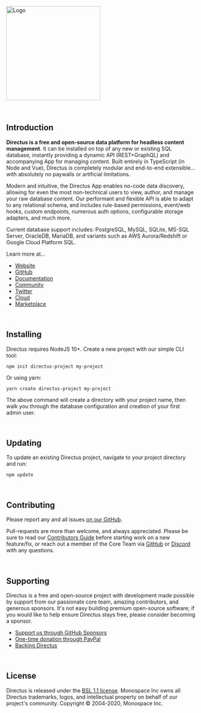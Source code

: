 <p>&nbsp;</p>

<a href="https://directus.io" target="_blank" rel="noopener noreferrer"><img width="250" alt="Logo" src="https://user-images.githubusercontent.com/9141017/88821768-0dc99800-d191-11ea-8c66-09c55ab451a2.png"></a>

<p>&nbsp;</p>

## Introduction

**Directus is a free and open-source data platform for headless content management**. It can be installed on top of any
new or existing SQL database, instantly providing a dynamic API (REST+GraphQL) and accompanying App for managing
content. Built entirely in TypeScript (in Node and Vue), Directus is completely modular and end-to-end extensible...
with absolutely no paywalls or artificial limitations.

Modern and intuitive, the Directus App enables no-code data discovery, allowing for even the most non-technical users to
view, author, and manage your raw database content. Our performant and flexible API is able to adapt to any relational
schema, and includes rule-based permissions, event/web hooks, custom endpoints, numerous auth options, configurable
storage adapters, and much more.

Current database support includes: PostgreSQL, MySQL, SQLite, MS-SQL Server, OracleDB, MariaDB, and variants such as AWS
Aurora/Redshift or Google Cloud Platform SQL.

Learn more at...

- [Website](https://directus.io/)
- [GitHub](https://github.com/directus/directus)
- [Documentation](https://docs.directus.io/)
- [Community](https://directus.chat/)
- [Twitter](https://twitter.com/directus)
- [Cloud](https://directus.cloud/)
- [Marketplace](https://directus.market/)

<p>&nbsp;</p>

## Installing

Directus requires NodeJS 10+. Create a new project with our simple CLI tool:

```
npm init directus-project my-project
```

Or using yarn:

```
yarn create directus-project my-project
```

The above command will create a directory with your project name, then walk you through the database configuration and
creation of your first admin user.

<p>&nbsp;</p>

## Updating

To update an existing Directus project, navigate to your project directory and run:

```
npm update
```

<p>&nbsp;</p>

## Contributing

Please report any and all issues [on our GitHub](https://github.com/directus/directus/issues/new).

Pull-requests are more than welcome, and always appreciated. Please be sure to read our
[Contributors Guide](https://docs.directus.io/contributing/introduction/) before starting work on a new feature/fix, or
reach out a member of the Core Team via [GitHub](https://github.com/directus/directus/discussions) or
[Discord](https://directus.chat) with any questions.

<p>&nbsp;</p>

## Supporting

Directus is a free and open-source project with development made possible by support from our passionate core team,
amazing contributors, and generous sponsors. It's not easy building premium open-source software; if you would like to
help ensure Directus stays free, please consider becoming a sponsor.

- [Support us through GitHub Sponsors](https://github.com/sponsors/directus)
- [One-time donation through PayPal](https://www.paypal.me/supportdirectus)
- [Backing Directus](https://docs.directus.io/getting-started/backing-directus/)

<p>&nbsp;</p>

## License

Directus is released under the [BSL 1.1 license](./license). Monospace Inc owns all Directus trademarks, logos, and
intellectual property on behalf of our project's community. Copyright © 2004-2020, Monospace Inc.
